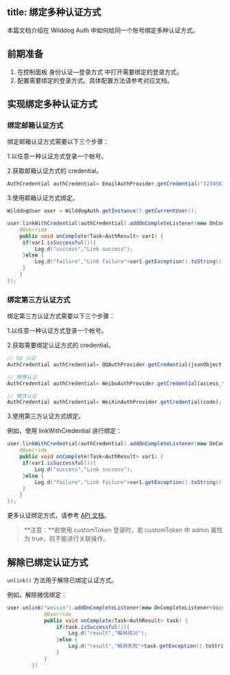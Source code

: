 
title:  绑定多种认证方式
---

本篇文档介绍在 Wilddog Auth 中如何给同一个账号绑定多种认证方式。


## 前期准备

1. 在控制面板 身份认证—登录方式 中打开需要绑定的登录方式。
2. 配置需要绑定的登录方式。具体配置方法请参考对应文档。


## 实现绑定多种认证方式

### 绑定邮箱认证方式

绑定邮箱认证方式需要以下三个步骤：

1.以任意一种认证方式登录一个帐号。

2.获取邮箱认证方式的 credential。

```java
AuthCredential authCredential= EmailAuthProvider.getCredential("12345678@qq.com","password123");
```

3.使用邮箱认证方式绑定。

```java
WilddogUser user = WilddogAuth.getInstance().getCurrentUser();

user.linkWithCredential(authCredential).addOnCompleteListener(new OnCompleteListener<AuthResult>() {
    @Override
    public void onComplete(Task<AuthResult> var1) {
     if(var1.isSuccessful()){
         Log.d("success","Link success");
     }else {
         Log.d("failure","Link failure"+var1.getException().toString());
     }
    }
});

```





### 绑定第三方认证方式

绑定第三方认证方式需要以下三个步骤：

1.以任意一种认证方式登录一个帐号。

2.获取需要绑定认证方式的 credential。

```javascript
// QQ 认证
AuthCredential authCredential= QQAuthProvider.getCredential(jsonObject.getString("access_token")); 

// 微博认证
AuthCredential authCredential= WeiboAuthProvider.getCredential(access_token,openid);

// 微信认证
AuthCredential authCredential= WeiXinAuthProvider.getCredential(code);

```

3.使用第三方认证方式绑定。

例如，使用 linkWithCredential 进行绑定：

```java
user.linkWithCredential(authCredential).addOnCompleteListener(new OnCompleteListener<AuthResult>() {
    @Override
    public void onComplete(Task<AuthResult> var1) {
     if(var1.isSuccessful()){
         Log.d("success","Link success");
     }else {
         Log.d("failure","Link failure"+var1.getException().toString());
     }
    }
});
```

更多认证绑定方式，请参考 [API 文档](https://docs.wilddog.com/api/auth/web/api.html#linkWithCredential)。

> **注意：**若使用 customToken 登录时，若 customToken 中 admin 属性为 true，则不能进行关联操作。



## 解除已绑定认证方式

`unlink()` 方法用于解除已绑定认证方式。

例如，解除微信绑定：

```java
user.unlink("weixin").addOnCompleteListener(new OnCompleteListener<Void>() {
            @Override
            public void onComplete(Task<AuthResult> task) {
                if(task.isSuccessful()){
                    Log.d("result","解绑成功");
                }else {
                    Log.d("result","解绑失败"+task.getException().toString());
                }
            }
        })
```
